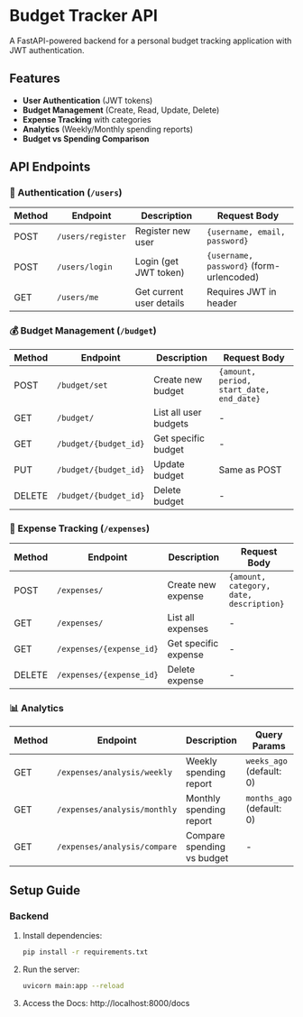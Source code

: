 # Budget Tracker API

A FastAPI-powered backend for a personal budget tracking application with JWT authentication.

## Features

- **User Authentication** (JWT tokens)
- **Budget Management** (Create, Read, Update, Delete)
- **Expense Tracking** with categories
- **Analytics** (Weekly/Monthly spending reports)
- **Budget vs Spending Comparison**

## API Endpoints

### 🔐 Authentication (`/users`)

| Method | Endpoint       | Description                     | Request Body                              |
|--------|----------------|---------------------------------|------------------------------------------|
| POST   | `/users/register` | Register new user              | `{username, email, password}`           |
| POST   | `/users/login`    | Login (get JWT token)          | `{username, password}` (form-urlencoded) |
| GET    | `/users/me`       | Get current user details       | Requires JWT in header                  |

### 💰 Budget Management (`/budget`)

| Method | Endpoint            | Description                     | Request Body                              |
|--------|---------------------|---------------------------------|------------------------------------------|
| POST   | `/budget/set`       | Create new budget               | `{amount, period, start_date, end_date}`|
| GET    | `/budget/`          | List all user budgets           | -                                        |
| GET    | `/budget/{budget_id}`| Get specific budget            | -                                        |
| PUT    | `/budget/{budget_id}`| Update budget                  | Same as POST                             |
| DELETE | `/budget/{budget_id}`| Delete budget                  | -                                        |

### 💸 Expense Tracking (`/expenses`)

| Method | Endpoint              | Description                     | Request Body                              |
|--------|-----------------------|---------------------------------|------------------------------------------|
| POST   | `/expenses/`          | Create new expense              | `{amount, category, date, description}` |
| GET    | `/expenses/`          | List all expenses               | -                                        |
| GET    | `/expenses/{expense_id}`| Get specific expense          | -                                        |
| DELETE | `/expenses/{expense_id}`| Delete expense                | -                                        |

### 📊 Analytics

| Method | Endpoint                     | Description                     | Query Params             |
|--------|------------------------------|---------------------------------|--------------------------|
| GET    | `/expenses/analysis/weekly`  | Weekly spending report         | `weeks_ago` (default: 0)|
| GET    | `/expenses/analysis/monthly` | Monthly spending report        | `months_ago` (default: 0)|
| GET    | `/expenses/analysis/compare` | Compare spending vs budget     | -                        |

## Setup Guide

### Backend
1. Install dependencies:
   ```bash
   pip install -r requirements.txt
2. Run the server:
   ```bash
   uvicorn main:app --reload
3. Access the Docs:
   http://localhost:8000/docs
